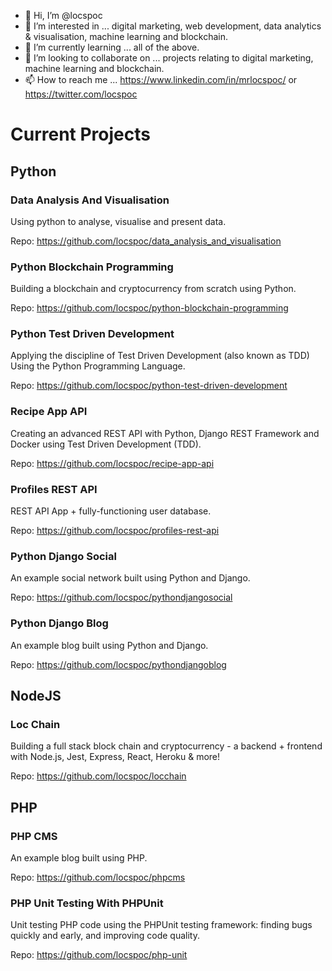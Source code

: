 - 👋 Hi, I’m @locspoc
- 👀 I’m interested in ... digital marketing, web development, data analytics & visualisation, machine learning and blockchain.
- 🌱 I’m currently learning ... all of the above.
- 💞️ I’m looking to collaborate on ... projects relating to digital marketing, machine learning and blockchain.
- 📫 How to reach me ... https://www.linkedin.com/in/mrlocspoc/ or https://twitter.com/locspoc

# Current Projects

## Python

### Data Analysis And Visualisation

Using python to analyse, visualise and present data.

Repo: https://github.com/locspoc/data_analysis_and_visualisation

### Python Blockchain Programming

Building a blockchain and cryptocurrency from scratch using Python.

Repo: https://github.com/locspoc/python-blockchain-programming

### Python Test Driven Development

Applying the discipline of Test Driven Development (also known as TDD) Using the Python Programming Language.

Repo: https://github.com/locspoc/python-test-driven-development

### Recipe App API

Creating an advanced REST API with Python, Django REST Framework and Docker using Test Driven Development (TDD).

Repo: https://github.com/locspoc/recipe-app-api

### Profiles REST API

REST API App + fully-functioning user database.

Repo: https://github.com/locspoc/profiles-rest-api

### Python Django Social

An example social network built using Python and Django.

Repo: https://github.com/locspoc/pythondjangosocial

### Python Django Blog

An example blog built using Python and Django.

Repo: https://github.com/locspoc/pythondjangoblog

## NodeJS

### Loc Chain

Building a full stack block chain and cryptocurrency - a backend + frontend with Node.js, Jest, Express, React, Heroku & more!

Repo: https://github.com/locspoc/locchain

## PHP

### PHP CMS

An example blog built using PHP.

Repo: https://github.com/locspoc/phpcms

### PHP Unit Testing With PHPUnit

Unit testing PHP code using the PHPUnit testing framework: finding bugs quickly and early, and improving code quality.

Repo: https://github.com/locspoc/php-unit

<!---
locspoc/locspoc is a ✨ special ✨ repository because its `README.md` (this file) appears on your GitHub profile.
You can click the Preview link to take a look at your changes.
--->
